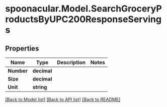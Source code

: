 # spoonacular.Model.SearchGroceryProductsByUPC200ResponseServings

## Properties

Name | Type | Description | Notes
------------ | ------------- | ------------- | -------------
**Number** | **decimal** |  | 
**Size** | **decimal** |  | 
**Unit** | **string** |  | 

[[Back to Model list]](../README.md#documentation-for-models) [[Back to API list]](../README.md#documentation-for-api-endpoints) [[Back to README]](../README.md)

